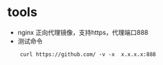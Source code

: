 # tools

* nginx 正向代理镜像，支持https，代理端口888
* 测试命令 
```
	curl https://github.com/ -v -x  x.x.x.x:888
```
